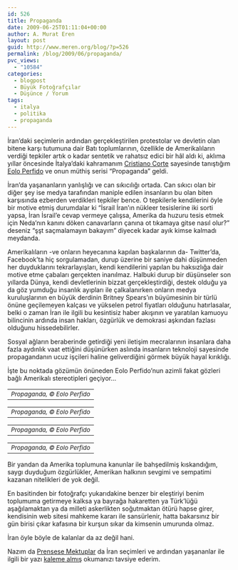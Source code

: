 ```yaml
---
id: 526
title: Propaganda
date: 2009-06-25T01:11:04+00:00
author: A. Murat Eren
layout: post
guid: http://www.meren.org/blog/?p=526
permalink: /blog/2009/06/propaganda/
pvc_views:
  - "10584"
categories:
  - blogpost
  - Büyük Fotoğrafçılar
  - Düşünce / Yorum
tags:
  - italya
  - politika
  - propaganda
---
```

İran&#8217;daki seçimlerin ardından gerçekleştirilen protestolar ve devletin olan bitene karşı tutumuna dair Batı toplumlarının, özellikle de Amerikalıların verdiği tepkiler artık o kadar sentetik ve rahatsız edici bir hâl aldı ki, aklıma yıllar öncesinde İtalya&#8217;daki kahramanım [Cristiano Corte](http://www.oltremono.com/) sayesinde tanıştığım [Eolo Perfido](http://www.eoloperfido.com/) ve onun müthiş serisi &#8220;Propaganda&#8221; geldi.

İran&#8217;da yaşananların yanlışlığı ve can sıkıcılığı ortada. Can sıkıcı olan bir diğer şey ise medya tarafından maniple edilen insanların bu olan biten karşısında ezberden verdikleri tepkiler bence. O tepkilerle kendilerini öyle bir motive etmiş durumdalar ki &#8220;İsrail İran&#8217;ın nükleer tesislerine iki sorti yapsa, İran İsrail&#8217;e cevap vermeye çalışsa, Amerika da huzuru tesis etmek için Neda&#8217;nın kanını döken canavarların çanına ot tıkamaya gitse nasıl olur?&#8221; deseniz &#8220;şşt saçmalamayın bakayım&#8221; diyecek kadar ayık kimse kalmadı meydanda.

Amerikalıların -ve onların heyecanına kapılan başkalarının da- Twitter&#8217;da, Facebook&#8217;ta hiç sorgulamadan, durup üzerine bir saniye dahi düşünmeden her duyduklarını tekrarlayışları, kendi kendilerini yapılan bu haksızlığa dair motive etme çabaları gerçekten inanılmaz. Halbuki durup bir düşünseler son yıllarda Dünya, kendi devletlerinin bizzat gerçekleştirdiği, destek olduğu ya da göz yumduğu insanlık ayıpları ile çalkalanırken onların medya kuruluşlarının en büyük derdinin Britney Spears&#8217;ın büyümesinin bir türlü önüne geçilemeyen kalçası ve yükselen petrol fiyatları olduğunu hatırlasalar, belki o zaman İran ile ilgili bu kesintisiz haber akışının ve yaratılan kamuoyu bilincinin ardında insan hakları, özgürlük ve demokrasi aşkından fazlası olduğunu hissedebilirler.

Sosyal ağların beraberinde getirdiği yeni iletişim mecralarının insanlara daha fazla aydınlık vaat ettiğini düşünürken aslında insanların teknoloji sayesinde propagandanın ucuz işçileri haline geliverdiğini görmek büyük hayal kırıklığı.

İşte bu noktada gözümün önüneden Eolo Perfido&#8217;nun azimli fakat gözleri bağlı Amerikalı stereotipleri geçiyor&#8230;

<table border="0" width="100%">
  <tr>
    <td align="center">
      <img src="{{ site.baseurl }}/images/propaganda-propaganda1.jpg" alt="" /><br /> <small><em>Propaganda, © Eolo Perfido</em></small>
    </td>
  </tr>
</table>

<table border="0" width="100%">
  <tr>
    <td align="center">
      <img src="{{ site.baseurl }}/images/propaganda-propaganda2.jpg" alt="" /><br /> <small><em>Propaganda, © Eolo Perfido</em></small>
    </td>
  </tr>
</table>

<table border="0" width="100%">
  <tr>
    <td align="center">
      <img src="{{ site.baseurl }}/images/propaganda-propaganda3.jpg" alt="" /><br /> <small><em>Propaganda, © Eolo Perfido</em></small>
    </td>
  </tr>
</table>

<table border="0" width="100%">
  <tr>
    <td align="center">
      <img src="{{ site.baseurl }}/images/propaganda-propaganda4.jpg" alt="" /><br /> <small><em>Propaganda, © Eolo Perfido</em></small>
    </td>
  </tr>
</table>

Bir yandan da Amerika toplumuna kanunlar ile bahşedilmiş kıskandığım, saygı duyduğum özgürlükler, Amerikan halkının sevgimi ve sempatimi kazanan nitelikleri de yok değil.

En basitinden bir fotoğrafçı yukarıdakine benzer bir eleştiriyi benim toplumuma getirmeye kalksa ya bayrağa hakaretten ya Türk&#8217;lüğü aşağılamaktan ya da milleti askerlikten soğutmaktan ötürü hapse girer, kendisinin web sitesi mahkeme kararı ile sansürlenir, hatta bakarsınız bir gün birisi çıkar kafasına bir kurşun sıkar da kimsenin umurunda olmaz.

İran öyle böyle de kalanlar da az değil hani.

Nazım da [Prensese Mektuplar](http://www.prensesemektuplar.com/) da İran seçimleri ve ardından yaşananlar ile ilgili bir yazı [kaleme almış](http://www.prensesemektuplar.com/2009/06/iranda-dusler-kan-gozyasi-ve-politika.html) okumanızı tavsiye ederim.
